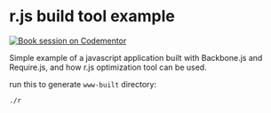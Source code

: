 # r.js build tool example

[![Book session on Codementor](https://cdn.codementor.io/badges/book_session_github.svg)](https://www.codementor.io/yurio) &nbsp;&nbsp;&nbsp;&nbsp;&nbsp;&nbsp;

Simple example of a javascript application built with Backbone.js and Require.js, and how r.js optimization tool can be used.

run this to generate `www-built` directory:

	./r
